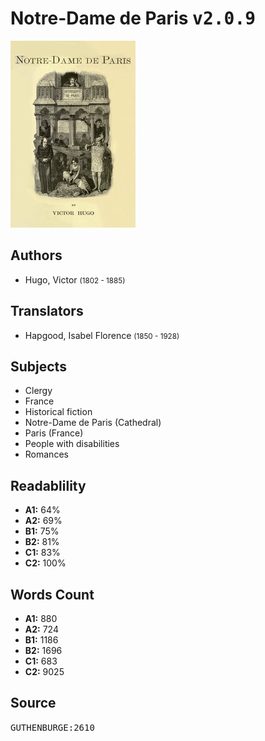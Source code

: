 # Notre-Dame de Paris <kbd>v2.0.9</kbd>

![](./cover.medium.jpg "")

## Authors


 - Hugo, Victor <small>(1802 - 1885)</small>

## Translators


 - Hapgood, Isabel Florence <small>(1850 - 1928)</small>

## Subjects


 - Clergy
 - France
 - Historical fiction
 - Notre-Dame de Paris (Cathedral)
 - Paris (France)
 - People with disabilities
 - Romances

## Readablility


 - **A1:** 64%
 - **A2:** 69%
 - **B1:** 75%
 - **B2:** 81%
 - **C1:** 83%
 - **C2:** 100%

## Words Count


 - **A1:** 880
 - **A2:** 724
 - **B1:** 1186
 - **B2:** 1696
 - **C1:** 683
 - **C2:** 9025

## Source


<kbd>GUTHENBURGE:2610</kbd>
